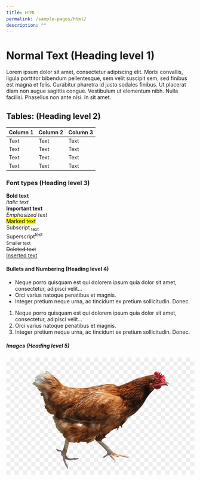 ```yaml
---
title: HTML
permalink: /sample-pages/html/
description: ""
---
```

<h1> Normal Text (Heading level 1) </h1>

Lorem ipsum dolor sit amet, consectetur adipiscing elit. Morbi convallis, ligula porttitor bibendum pellentesque, sem velit suscipit sem, sed finibus est magna et felis. Curabitur pharetra id justo sodales finibus. Ut placerat diam non augue sagittis congue. Vestibulum ut elementum nibh. Nulla facilisi. Phasellus non ante nisi. In sit amet.

<h2>Tables: (Heading level 2) </h2>

| Column 1 | Column 2 | Column 3 |
| -------- | -------- | -------- |
| Text     | Text     | Text     |
| Text     | Text     | Text     |
| Text     | Text     | Text     |
| Text     | Text     | Text     |

<h3> Font types (Heading level 3) </h3>

<b>Bold text</b><br>
<i>italic text</i><br>
<strong>Important text</strong><br>
<em>Emphasized text</em><br>
<mark>Marked text </mark><br>
Subscript<sub> text</sub><br>
Superscript<sup>text</sup><br>
<small>Smaller text</small><br>
<del>Deleted text</del><br>
<ins>Inserted text</ins><br>

<h4>Bullets and Numbering (Heading level 4)</h4>

* Neque porro quisquam est qui dolorem ipsum quia dolor sit amet, consectetur, adipisci velit...
* Orci varius natoque penatibus et magnis.
* Integer pretium neque urna, ac tincidunt ex pretium sollicitudin. Donec.

1. Neque porro quisquam est qui dolorem ipsum quia dolor sit amet, consectetur, adipisci velit...
2. Orci varius natoque penatibus et magnis.
3. Integer pretium neque urna, ac tincidunt ex pretium sollicitudin. Donec.

##### Images (Heading level 5)

![chicken](/images/chicken.jpg)